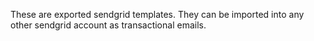 These are exported sendgrid templates.
They can be imported into any other sendgrid account as transactional emails.